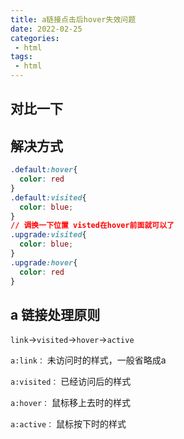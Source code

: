 ```yaml
---
title: a链接点击后hover失效问题
date: 2022-02-25
categories:
 - html
tags:
 - html
---
```


## 对比一下

<template>
<div>
<a href="#" class="default">这是普通版的</a>  visited后hover失效
<br/>
<br/>
<a href="#" class="upgrade">这是升级版的</a>  visited后hover恢复
</div>
</template>
<style scoped>
div{
  margin-bottom: 20px;
}
.default:hover{
  color: red
}
.default:visited{
  color: blue;
}
.upgrade:visited{
  color: blue;
}
.upgrade:hover{
  color: red
}
</style>



## 解决方式

```css
.default:hover{
  color: red
}
.default:visited{
  color: blue;
}
// 调换一下位置 visted在hover前面就可以了
.upgrade:visited{
  color: blue;
}
.upgrade:hover{
  color: red
}
```

## a 链接处理原则
`link`->`visited`->`hover`->`active`

`a:link：` 未访问时的样式，一般省略成a

`a:visited：` 已经访问后的样式

`a:hover：` 鼠标移上去时的样式

`a:active：` 鼠标按下时的样式